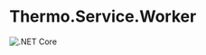 # Thermo.Service.Worker

![.NET Core](https://github.com/appcoreopc/Thermo.Service.Worker/workflows/.NET%20Core/badge.svg)
